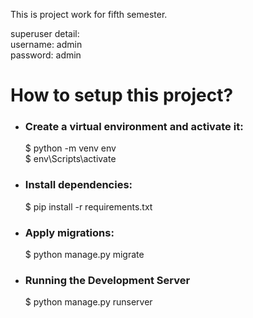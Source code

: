 This is project work for fifth semester.<br>

superuser detail:<br>
username: admin<br>
password: admin<br>
<p>
  <h1>
    How to setup this project?
  </h1>
  <ul>
    <li><h3>Create a virtual environment and activate it:</h3></li>
    $ python -m venv env<br>
    $ env\Scripts\activate<br>
    <li><h3>Install dependencies:</h3></li>
    $ pip install -r requirements.txt
<br>
    <li><h3>Apply migrations:</h3></li>
    $ python manage.py migrate
<br>
    <li><h3>Running the Development Server</h3></li>
    $ python manage.py runserver <br>
  </ul>
</p>
